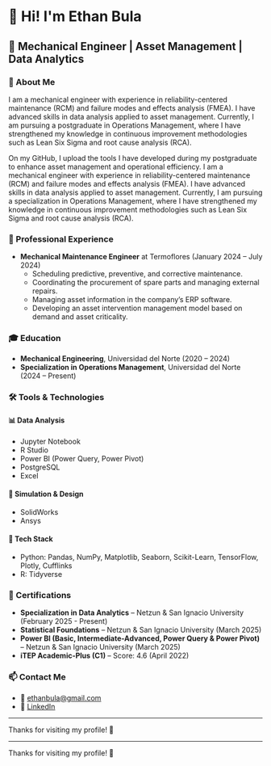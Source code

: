 # 👋 Hi! I'm Ethan Bula

## 🔧 Mechanical Engineer | Asset Management | Data Analytics

### 📌 About Me
I am a mechanical engineer with experience in reliability-centered maintenance (RCM) and failure modes and effects analysis (FMEA). I have advanced skills in data analysis applied to asset management. Currently, I am pursuing a postgraduate in Operations Management, where I have strengthened my knowledge in continuous improvement methodologies such as Lean Six Sigma and root cause analysis (RCA).

On my GitHub, I upload the tools I have developed during my postgraduate to enhance asset management and operational efficiency.
I am a mechanical engineer with experience in reliability-centered maintenance (RCM) and failure modes and effects analysis (FMEA). I have advanced skills in data analysis applied to asset management. Currently, I am pursuing a specialization in Operations Management, where I have strengthened my knowledge in continuous improvement methodologies such as Lean Six Sigma and root cause analysis (RCA).

### 💼 Professional Experience
- **Mechanical Maintenance Engineer** at Termoflores (January 2024 – July 2024)
  - Scheduling predictive, preventive, and corrective maintenance.
  - Coordinating the procurement of spare parts and managing external repairs.
  - Managing asset information in the company’s ERP software.
  - Developing an asset intervention management model based on demand and asset criticality.

### 🎓 Education
- **Mechanical Engineering**, Universidad del Norte (2020 – 2024)
- **Specialization in Operations Management**, Universidad del Norte (2024 – Present)

### 🛠️ Tools & Technologies
#### 📊 Data Analysis
- Jupyter Notebook
- R Studio
- Power BI (Power Query, Power Pivot)
- PostgreSQL
- Excel

#### 🔬 Simulation & Design
- SolidWorks
- Ansys

#### 📌 Tech Stack
- Python: Pandas, NumPy, Matplotlib, Seaborn, Scikit-Learn, TensorFlow, Plotly, Cufflinks
- R: Tidyverse

### 📜 Certifications
- **Specialization in Data Analytics** – Netzun & San Ignacio University (February 2025 - Present)
- **Statistical Foundations** – Netzun & San Ignacio University (March 2025)
- **Power BI (Basic, Intermediate-Advanced, Power Query & Power Pivot)** – Netzun & San Ignacio University (March 2025)
- **iTEP Academic-Plus (C1)** – Score: 4.6 (April 2022)

### 📫 Contact Me
- 📧 ethanbula@gmail.com
- 🔗 [LinkedIn](https://www.linkedin.com/in/ethanbp)

---
Thanks for visiting my profile! 🚀

---
Thanks for visiting my profile! 🚀
